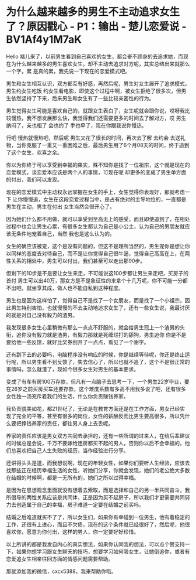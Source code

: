# 为什么越来越多的男生不主动追求女生了？原因戳心 - P1：输出 - 楚儿恋爱说 - BV1Af4y1M7aK

Hello 褚儿来了，以前男生看到自己喜欢的女生，都会奋不顾身的去追求她，而现在为什么越来越多的男生喜欢女生，却不主动去追求对方呢，其实总结出来就那么一个字，累 是真的累，我先说一下现在的恋爱模式吧。

男生和女生相互认识，双方都互有好感，再然后呢，男生对女生展开了追求模式，男生约女生吃饭 约女生看电影，即使这个过程中啊，被女生拒绝了很多次，但男生依然坚持了下来，后来男生和女生有了一些比较亲密性的行为。

男生觉得女生可能是喜欢自己的，就跟女生表白了，女生呢就会跟你说，哎呀我比较慢热，我不想发展那么快，我觉得我们还需要更多的时间去了解对方，哎 男生纳闷了，亲也相了 会也约了 手也牵了，现在你跟我说你慢热。

行吧 慢热就慢热吧，然后呢 男生又花了很长的时间，再次去了解 去约会 去送礼物，当你克服了一重又一重困难之后，最后男生用了6个月08天的时间，终于追到了这个女生，欢喜之余。

你以为你终于可以享受到幸福的果实，殊不知你是找了一位祖宗，这个就是现在的恋爱模式，谈恋爱本应该是两个人的事情，可现在呢 却更多的变成了男生单方面的付出，我们可以发现。

现在的恋爱模式中主动权永远掌握在女生的手上，女生觉得你表现好，那就考虑一下 让你慢慢追，女生在这段恋爱过程当中，是占有绝对的主导地位的，一直都是男生在主动，男生在付出 女生当然会很开心了。

因为她们什么都不用做，就可以享受到至高无上的感受，而且即使追到了，在相处过程中也会让男生心累，有很多女生都认为自己是小公主，认为自己的男朋友就应该无条件地宠着自己，当然 我也是这么认为的。

女生的确应该被宠，这个是没有问题的，但这不是理所当然的，男生宠你是想让你以同样的态度去对待自己，而不是让你觉得自己很牛逼，觉得自己高高在上，在两性关系的相处中，男生可以付出，我们甚至可以走出那90步。

但剩下的10步是不是要让女生来走，不可能说这100步都让男生来走吧，买房子的首付 男生可以出40万，那女方是不是象征性的来拿个十几万呢，你不可能一分都不出吧，就坐享其成，做人也不能自私到这种程度。

男生也是因为这样怕了，觉得自己不是找了一个女朋友，而是找了一个小祖宗，因此男生特别害怕，也就慢慢的不去主动地追求女生了，还有一些女生说，我最讨厌的就是对自己没有毅力的渣男。

我发现很多女生心里稍微有那么一点点不舒服的，就会给男生冠上一个渣男的头衔，追你没有毅力就是渣男，有毅力那就是死缠烂打的舔狗，男生追你 你是不是要给他一些反馈，就好比奖券刮开了一点点，看见了一个谢字。

还有刮下去的必要吗，电脑程序没有响应的时候，你是继续等待呢，你还是终止运行呢，所以男生看不到反馈了，失去信心了，所以也就不追了，这个不是很正常的事情吗，怎么就渣了，现如今很多女生对男生的基本要求。

变成了有车有房100万存款，但凡有一点脑子去思考一下，一个男生22岁毕业，要在26岁之前买房买车还要存款，这个难度系数有多高不用我多说了吧，还有很多女性独一汤充斥着我们的生活，什么你负责赚钱养家。

我负责貌美如花，都21世纪了，无论是在教育方面还是在工作方面，男女已经实现了完全的平等，甚至有很多的岗位，女性的薪酬反而比男生要高很多，所以凭什么要把挣钱养家的责任，都往男人身上去丢呢。

养家的责任应该是男女双方共同去承担的，还有一些所谓的过来人，在给后辈建议的时候总是会说，千万不要嫁给连房都买不起的男人，否则你以后不会幸福的，他们总喜欢把自己人生失败的经历，当作经验进行分享。

还讲得头头是道，而我想说啊，现在的年轻女性，如果你们要听人生经验，应该去找那些正在经历幸福生活的女性，听她们分享，你就会发现，她们的老公绝大多数在结婚的时候啊，都是一无所有的，她们之所以过得幸福。

是因为在思想观念里面就没有想着去索取，而是选择和自己的另一半共同奋斗，我所倡导的两性关系应该是共同体，正是因为买不起房子，所以我们才更需要共同努力去创造属于自己的幸福，房子难道一定要在结婚之前买吗。

结婚之后难道就买不了了，所以女生们，如果你有幸碰到一位男生，他有着稳定的工作，还很有上进心，而且不欠债，现在的这个条件就已经很好了，然后呢，他很喜欢你，愿意为你付出，这样的男人，你一定要好好珍惜。

以上所讲的都是我发自内心的真实想法，如果你认同我的想法，可以点个赞支持一下，如果你想学习跟女生聊天的技巧，想要学习如何吸女生，让她倒追你，或者有恋爱追女生相亲往回方面的情感问题需要帮助。

那就添加我的微信，cxcx5388，我来帮助你哦。